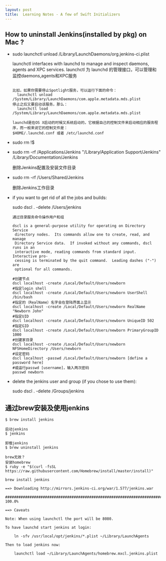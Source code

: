 ```yaml
---
layout: post
title:  Learning Notes - A few of Swift Initializers
---
```


## How to uninstall Jenkins(installed by pkg) on Mac ?

- sudo launchctl unload /Library/LaunchDaemons/org.jenkins-ci.plist

	launchctl interfaces with launchd to manage and inspect daemons, agents
     and XPC services. launchctl 为 launchd 的管理接口，可以管理和监控daemons,agents和XPC服务
     
	```
	
	比如，如果你需要停止Spotlight服务，可以运行下面的命令：
	  launchctl unload /System/Library/LaunchDaemons/com.apple.metadata.mds.plist
	停止之后又要启动该服务，那么：
	  launchctl load /System/Library/LaunchDaemons/com.apple.metadata.mds.plist
	
	launchd是在OS X启动的时候又系统启动的，它根据自己的控制文件来启动相应的服务程序，而一般来说它的控制文件是：
	$HOME/.launchd.conf 或者 /etc/launchd.conf
	
	```

- sudo rm !$

- sudo rm -rf /Applications/Jenkins "/Library/Application Support/Jenkins" /Library/Documentation/Jenkins

	删除Jenkins配置及安装文件目录

- sudo rm -rf /Users/Shared/Jenkins

	删除Jenkins工作目录

- if you want to get rid of all the jobs and builds:

	sudo dscl . -delete /Users/jenkins
	
	```
	通过目录服务命令操作用户和组
	
	dscl is a general-purpose utility for operating on Directory Service
     directory nodes.  Its commands allow one to create, read, and manage
     Directory Service data.  If invoked without any commands, dscl runs in an
     interactive mode, reading commands from standard input.  Interactive pro-
     cessing is terminated by the quit command.  Leading dashes ("-") are
     optional for all commands.
	
	#创建节点
	dscl localhost -create /Local/Default/Users/newborn
	#指定login shell
	dscl localhost -create /Local/Default/Users/newborn UserShell /bin/bash
	#指定的（RealName）名字会在登陆界面上显示
	dscl localhost -create /Local/Default/Users/newborn RealName "Newborn John"
	#指定UID
	dscl localhost -create /Local/Default/Users/newborn UniqueID 502
	#指定GID
	dscl localhost -create /Local/Default/Users/newborn PrimaryGroupID 1000
	#创建家目录
	dscl localhost -create /Local/Default/Users/newborn NFSHomeDirectory /Users/newborn
	#设定密码
	dscl localhost -passwd /Local/Default/Users/newborn [define a password here]
	#或运行passwd [username]，输入两次密码
	passwd newborn
	```

- delete the jenkins user and group (if you chose to use them):

	sudo dscl . -delete /Groups/jenkins


## 通过brew安装及使用jenkins
`$ brew install jenkins`

```
启动jenkins
$ jenkins
```

```
卸载jenkins
$ brew uninstall jenkins
```

```
brew无效？
安装homebrew
$ ruby -e "$(curl -fsSL https://raw.githubusercontent.com/Homebrew/install/master/install)"
```


```
brew install jenkins

==> Downloading http://mirrors.jenkins-ci.org/war/1.577/jenkins.war

######################################################################## 100.0%

==> Caveats

Note: When using launchctl the port will be 8080.

To have launchd start jenkins at login:

    ln -sfv /usr/local/opt/jenkins/*.plist ~/Library/LaunchAgents

Then to load jenkins now:

    launchctl load ~/Library/LaunchAgents/homebrew.mxcl.jenkins.plist
```




